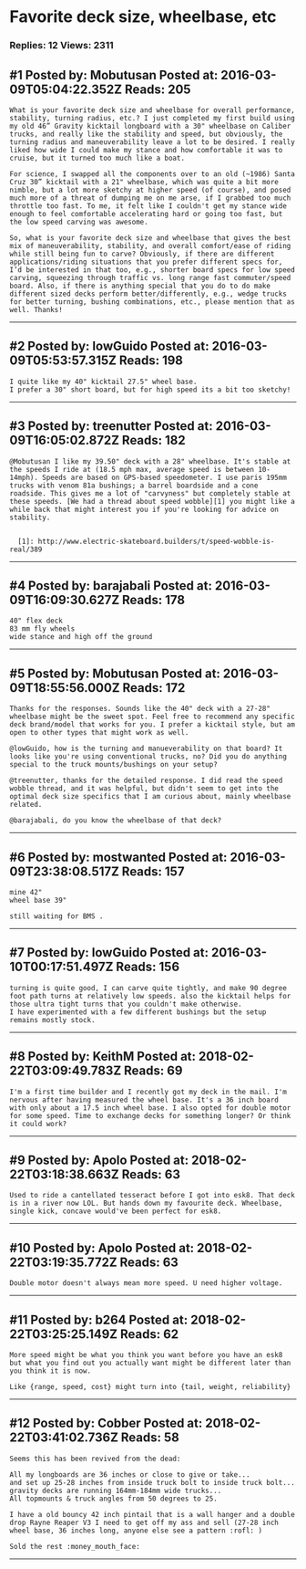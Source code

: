 # Favorite deck size, wheelbase, etc

### Replies: 12 Views: 2311

## \#1 Posted by: Mobutusan Posted at: 2016-03-09T05:04:22.352Z Reads: 205

```
What is your favorite deck size and wheelbase for overall performance, stability, turning radius, etc.? I just completed my first build using my old 46” Gravity kicktail longboard with a 30" wheelbase on Caliber trucks, and really like the stability and speed, but obviously, the turning radius and maneuverability leave a lot to be desired. I really liked how wide I could make my stance and how comfortable it was to cruise, but it turned too much like a boat. 

For science, I swapped all the components over to an old (~1986) Santa Cruz 30” kicktail with a 21" wheelbase, which was quite a bit more nimble, but a lot more sketchy at higher speed (of course), and posed much more of a threat of dumping me on me arse, if I grabbed too much throttle too fast. To me, it felt like I couldn't get my stance wide enough to feel comfortable accelerating hard or going too fast, but the low speed carving was awesome.

So, what is your favorite deck size and wheelbase that gives the best mix of maneuverability, stability, and overall comfort/ease of riding while still being fun to carve? Obviously, if there are different applications/riding situations that you prefer different specs for, I’d be interested in that too, e.g., shorter board specs for low speed carving, squeezing through traffic vs. long range fast commuter/speed board. Also, if there is anything special that you do to do make different sized decks perform better/differently, e.g., wedge trucks for better turning, bushing combinations, etc., please mention that as well. Thanks!
```

---
## \#2 Posted by: lowGuido Posted at: 2016-03-09T05:53:57.315Z Reads: 198

```
I quite like my 40" kicktail 27.5" wheel base. 
I prefer a 30" short board, but for high speed its a bit too sketchy!
```

---
## \#3 Posted by: treenutter Posted at: 2016-03-09T16:05:02.872Z Reads: 182

```
@Mobutusan I like my 39.50" deck with a 28" wheelbase. It's stable at the speeds I ride at (18.5 mph max, average speed is between 10-14mph). Speeds are based on GPS-based speedometer. I use paris 195mm trucks with venom 81a bushings; a barrel boardside and a cone roadside. This gives me a lot of "carvyness" but completely stable at these speeds. [We had a thread about speed wobble][1] you might like a while back that might interest you if you're looking for advice on stability.


  [1]: http://www.electric-skateboard.builders/t/speed-wobble-is-real/389
```

---
## \#4 Posted by: barajabali Posted at: 2016-03-09T16:09:30.627Z Reads: 178

```
40" flex deck 
83 mm fly wheels
wide stance and high off the ground
```

---
## \#5 Posted by: Mobutusan Posted at: 2016-03-09T18:55:56.000Z Reads: 172

```
Thanks for the responses. Sounds like the 40" deck with a 27-28" wheelbase might be the sweet spot. Feel free to recommend any specific deck brand/model that works for you. I prefer a kicktail style, but am open to other types that might work as well.  

@lowGuido, how is the turning and manueverability on that board? It looks like you're using conventional trucks, no? Did you do anything special to the truck mounts/bushings on your setup? 

@treenutter, thanks for the detailed response. I did read the speed wobble thread, and it was helpful, but didn't seem to get into the optimal deck size specifics that I am curious about, mainly wheelbase related. 

@barajabali, do you know the wheelbase of that deck?
```

---
## \#6 Posted by: mostwanted Posted at: 2016-03-09T23:38:08.517Z Reads: 157

```
mine 42" 
wheel base 39"

still waiting for BMS .
```

---
## \#7 Posted by: lowGuido Posted at: 2016-03-10T00:17:51.497Z Reads: 156

```
turning is quite good, I can carve quite tightly, and make 90 degree foot path turns at relatively low speeds. also the kicktail helps for those ultra tight turns that you couldn't make otherwise.
I have experimented with a few different bushings but the setup remains mostly stock.
```

---
## \#8 Posted by: KeithM Posted at: 2018-02-22T03:09:49.783Z Reads: 69

```
I'm a first time builder and I recently got my deck in the mail. I'm nervous after having measured the wheel base. It's a 36 inch board with only about a 17.5 inch wheel base. I also opted for double motor for some speed. Time to exchange decks for something longer? Or think it could work?
```

---
## \#9 Posted by: Apolo Posted at: 2018-02-22T03:18:38.663Z Reads: 63

```
Used to ride a cantellated tesseract before I got into esk8. That deck is in a river now LOL. But hands down my favourite deck. Wheelbase, single kick, concave would've been perfect for esk8.
```

---
## \#10 Posted by: Apolo Posted at: 2018-02-22T03:19:35.772Z Reads: 63

```
Double motor doesn't always mean more speed. U need higher voltage.
```

---
## \#11 Posted by: b264 Posted at: 2018-02-22T03:25:25.149Z Reads: 62

```
More speed might be what you think you want before you have an esk8 but what you find out you actually want might be different later than you think it is now.

Like {range, speed, cost} might turn into {tail, weight, reliability}
```

---
## \#12 Posted by: Cobber Posted at: 2018-02-22T03:41:02.736Z Reads: 58

```
Seems this has been revived from the dead:

All my longboards are 36 inches or close to give or take...
and set up 25-28 inches from inside truck bolt to inside truck bolt...
gravity decks are running 164mm-184mm wide trucks...
All topmounts & truck angles from 50 degrees to 25.

I have a old bouncy 42 inch pintail that is a wall hanger and a double drop Rayne Reaper V3 I need to get off my ass and sell (27-28 inch wheel base, 36 inches long, anyone else see a pattern :rofl: )

Sold the rest :money_mouth_face:
```

---
